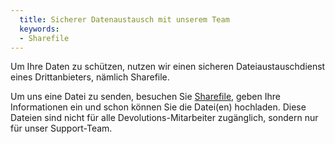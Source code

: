 ```yaml
---
  title: Sicherer Datenaustausch mit unserem Team
  keywords:
  - Sharefile
---
```

Um Ihre Daten zu schützen, nutzen wir einen sicheren Dateiaustauschdienst eines Drittanbieters, nämlich Sharefile.  

Um uns eine Datei zu senden, besuchen Sie [Sharefile](https://devolutions.sharefile.com/filedrop), geben Ihre Informationen ein und schon können Sie die Datei(en) hochladen. Diese Dateien sind nicht für alle Devolutions-Mitarbeiter zugänglich, sondern nur für unser Support-Team.
